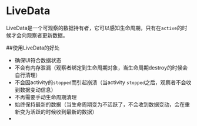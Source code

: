 # LiveData

LiveData是一个可观察的数据持有者，它可以感知生命周期，只有在`active`的时候才会向观察者更新数据。

##使用LiveData的好处

* 确保UI符合数据状态
* 不会有内存泄漏（观察者绑定到生命周期对象，当生命周期destroy的时候会自行清理）
* 不会因activity的`stopped`而引起崩溃（当activity `stopped`之后，观察者不会收到数据变动信息）
* 不再需要手动生命周期清理
* 始终保持最新的数据（当生命周期变为不活跃了，不会收到数据变动，会在重新变为活跃的时候收到最新的数据）
* 
<!--stackedit_data:
eyJoaXN0b3J5IjpbMjA0OTY3NDgzOSw3Mjg2NzM1ODVdfQ==
-->